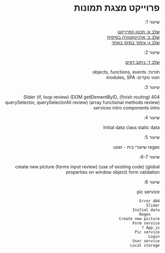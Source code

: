 <div dir="rtl" style="text-align: right;">

# פרוייקט מצגת תמונות

שיעור 1:

[שלב א: תכנון הפרוייקט](01/README.md)  
[שלב ב: ארכיטקטורה בסיסית](02/README.md)  
[שלב ג: עימוד בסיסי באתר](03/README.md)  

שיעור 2:

[שלב ד: ניתוב דפים](04/README.md)  

חזרות: objects, functions, events  
תנאי מקדים: modules, SPA

שיעור 3:

404 (finish routing)
Slider
    (if, loop review)
    (DOM getElementByID, querySelector, querySelectorAll review)
    (array functional methods review)
    services intro
    components intro

שיעור 4:

Initial data
    class
    static data

שיעור 5:

regex
    שיעורי בית - user

שיעור 6-7:

create new picture
    (forms input review)
    (use of existing code)
    (global properties on window object)
    form validation

שיעור 8:

pic service


```none
Error 404  
Slider  
Initial data  
    Regex  
Create new picture  
Form service  
App.js ?
Pic service
Login
User service
Local storage

```